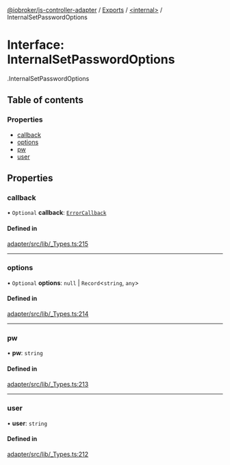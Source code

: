 [@iobroker/js-controller-adapter](../README.md) / [Exports](../modules.md) / [<internal\>](../modules/internal_.md) / InternalSetPasswordOptions

# Interface: InternalSetPasswordOptions

[<internal>](../modules/internal_.md).InternalSetPasswordOptions

## Table of contents

### Properties

- [callback](internal_.InternalSetPasswordOptions.md#callback)
- [options](internal_.InternalSetPasswordOptions.md#options)
- [pw](internal_.InternalSetPasswordOptions.md#pw)
- [user](internal_.InternalSetPasswordOptions.md#user)

## Properties

### callback

• `Optional` **callback**: [`ErrorCallback`](../modules/internal_.md#errorcallback)

#### Defined in

[adapter/src/lib/_Types.ts:215](https://github.com/ioBroker/ioBroker.js-controller/blob/b9cc8f0d/packages/adapter/src/lib/_Types.ts#L215)

___

### options

• `Optional` **options**: ``null`` \| `Record`<`string`, `any`\>

#### Defined in

[adapter/src/lib/_Types.ts:214](https://github.com/ioBroker/ioBroker.js-controller/blob/b9cc8f0d/packages/adapter/src/lib/_Types.ts#L214)

___

### pw

• **pw**: `string`

#### Defined in

[adapter/src/lib/_Types.ts:213](https://github.com/ioBroker/ioBroker.js-controller/blob/b9cc8f0d/packages/adapter/src/lib/_Types.ts#L213)

___

### user

• **user**: `string`

#### Defined in

[adapter/src/lib/_Types.ts:212](https://github.com/ioBroker/ioBroker.js-controller/blob/b9cc8f0d/packages/adapter/src/lib/_Types.ts#L212)
